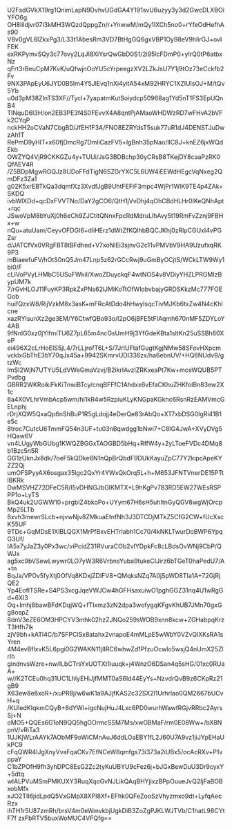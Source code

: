 U2FsdGVkX19rg1QnimLapN9DvhvUGdGA4Y191svU6uzyy3y3d2GwcDLXBOiYFO6g
OH8lildjvr07I3kMH3WQzdQppgZn/r+YnwwM/mQy1IXCh5no0+rYfeOdHefhAs90
V8v0gVL6lZkxPg3/L33t1AbesRm3VD7BtHgGQ6gxVBP1Oy98eV9hlirGJ+ovIFEK
exRKPymvSQy3c77ovy2LqJI8XiYsrQwGbD0S1/2i95lcFDmP0+yIrQ0tP6atbxNz
qFrt3rBeuCpM7KvK/uQfwjnOoYU5cYrpeegzXV2LZkJsU7Y1j9tOz73eCckfb2Fv
9NX3PApEyU6JYD0B5Im4Y5JlEvq1nXi4yitA54xM92HRYC1XZIUlsOJ+M/tQv5Yb
u0d3pM38ZInTS3XF//Tycl+7yapatmKutSoiydcp50968ag1Yd5nT1FS3EpUQnB4
TlNquD6l3H/on2EB3PE3f4S0FEvvX4A8qntPjAMaoWHDWzRD7wFHvA2bVFk2CYqP
nckHH2oCVaN7CbgBD/JfEH1F3A/FNO8EZRYdsT5suk77uR1dJ4DENSTJuDwzAh1T
RePmD9yHIT+x60fjDmcRg7DmliCazFV5+lgBnh35pNao/lIC8J+knEZ6jxWQdEkb
OWZYQ4VjR9CKKGZu4y+TUUi/JsG3BDBchp30yCRsB8TKejDY8caaPzRK0QfAEV4R
/Z5BDpMgwRGQJz8UDoFFdTigN6SZGrYXC5L6UW4iEEWdHEgcVqNxeg2QmDFz3Za1
g02K5xrEBTkQa3dqmfXz3XvdfJgB9UhtFEFiF3mpc4WjPr1WlK9TE4p4ZAk+SKDQ
ivbWlXDd+qcDxFVVTNo/DaY2gCO6/QtH1jVvDhj4qOhCBdHLHr0IKeQNhApt+rqc
JSwoVpM8bYuXj0h6eCh9ZJCtitQNnxFpcRdMdruLlhAvy5t19RmFvZznj9FBHx+w
nQu+atuUam/CeyvOFDGI6+dliHErz1dWtZfKQlhbBQCJKhj0zRlpCGUxI4vPGZsr
d/JATCfVx0VRgFBT8tBFdhed+V7xoNlEi3sjnvG2c11vPMVbV9HA9UzufxqRK9P3
mBiaeefuFV/hOtS0nQ5Jm47Lnp5z62rGCcRwj9uGmByOCjtS/WCkLTW9Wy1bi0/F
cLIVoPVyLHMbC5USuFWkiI/XwoZDuyckqF4wtNOS4v8VDiyYHZLPRGMIzBypUM7k
7/rGvHLOJ11FuyKP3RpkZxPNs62lJMiKoTtOfWlobvbajyGRDSKkzMc777FOEGob
huifQzxW8/RijVzkM8x3asK+mFRcAtDdo4hHwyIsqcTivMJKb6txZw4N4cKhlcne
xazRYIsunXz2ge3EM/Y6CtwfQBo93o/I2pO6jBFE5tFIAqmh670nMF5ZDYLoY4AB
9fNnlG0xz0jYlfmiTU6Z7pL65m4ncGsUmH9j3YfGdeKBta1sltKn25uSSBh60XeP
ei496X2cLrHoEIS5jL4/7rLLjrofT6L+S/7JrIUFtafGugtKgjNMw58SFovHXpcm
vckIxGbThE3bY70qJx45a+9942SKmrvUDI336zx/ha6ebnUV/+HQ6NUdv9/gtzWc
ImSI2WjN7UTYU5LdVWeGmaVzvj/B2ikrIAvzIZRKxeaPt7Kw+mceWQUB5PTPvdbg
GBRR2WKRoikiFkKiTnwiBTcy/cnqBFFfC1Ahdxx6vEfaCKhuZHKfolBn83ew2X1c
6a4X0VLhrVmbAcp5wm/hI1kR4w5RzpiuKLyKNGpaKGknc6RsnRzEAMVmcGELnphj
rDrjXQW5QxaQp6nShBuP1R5gLdojj4eDerQe83rAbQo+XT7xbDSG0lgRi41B1e5c
8troc7CutcU6TmmFQ54n3UF+tu03nBqwdgg1bNwi7+C8IG4JwA+XVyDVg5HQaw6V
vn4LUgyWbGUbg1KWQZBGGxTAOGBD5bHq+RffW4y+2yLToeFVDc4DMq8b1Bzc5n5R
GG1zUknJx8dk/7oeF5kQDke6N1nQpBrQbdF9DUkKayuZpC77Y2kipcApeKYZZ2Qj
umOFSPyyAX6osgax35lgc2QxYr4YWxQkOrq5L+h+M653JFNTVnerDE15PTtlBKRk
DwMSVHZ72DFeC5R/I5vDHNGJbGIKMTX+L9hKgPv783RD5EW27WEsRSPPP1o+LyTS
BkQ4uk2UGWW10+prgblZ4bkoPo+UYym67H6sH5uhItnGyQGV8wgWjOrcpMp25LTb
8xvh3mewrSLcb+njvwNjv8ZMkuaEtnfNh3J3DTCDjMTkZ5CfG2CW+fUcXscK55UF
9TDc+GqMDsE1XlBLQGX1MrPfBxvEHTrIabh1Cc70/4kNKLTwurDoBWP6YpqG3Uf/
IA5x7yJaZ3y0Px3wc/viPcidZ31RVuraCOb2vIYDpkFc8cLBdsOvWNj9CbP/QWJx
ag5xc9bVSewLwywr0LO7yW3R6VrbnsYuba9tukeCIJirz6bTGeT0haPedU7/A+tn
BqJa/VPOv5fyXtj0OfVq8KDxjZDlFV8+QMqksNZq7A0jSpWD8TIa1A+72GjRjQE2
Yp4EoflTSRe+S4PS3xcgJqeVWJCw4hGFHsaxuiwO1pghGGZ31nq4U1wRgGd+6Xl3
Oq+Imhj8bawBFdKDqjWQ+fTIxmz3zN2dpa3wofygqKFgvKhUB7JMn70gxGg8ospZ
8dnV3eZE6OM3HPCYV3mhk02hzZJNQo259sWOB9xnn8kcw+ZGHabpqKrzT3Hfh7ik
zjV9bh+kATl4C/b7SFPClSx8atahx2vnapoE4mMLpE5wWbY0VZvQlXKsRA1sYren
4M4evBflxvK5L6pgi0G2WAKN11jIIRC6whwZd1PfzuOcwlo5wsjQ4nUmX25ZlrIh
gindnvsWzre+nw/ILbCTrsYxUOTXt1iuuqk+j4WnzO6DSan4q5sHG/01xc0RUaA+
w//K2TCEu0hq31UC1LhlyEHiJjfMMT0aS6ld44EyYs+NzvdrQvB9z6CKpRz21gB9
X63ew8e6xoR+/xuPR8j/w6wK1a9AJjfKAS2c32SX2l1Urhrlao0QM2667bUCvH+q
/KUIedKIqkmCQyB+8dYWi+igcNujHuJ4Lxc6PD0wurhWawfRGjvRRbc2AyrsSj+N
oMO5+QQEs6G1oN9QQ5hgGOrmcSSM7Ms/xwGBMaF/rm0E08Ww+/bX8NpnV/vRiTa3
1UJKjWLrAAYk7AObMF9oWiCMnAuJ6ddLOaEBY1fL2J60U7A9vz1jiJYpEHaUkPC9
cFqQWR4lJgXnyVvaFqaCKv7EfNCeW8qmfgs73i373a2iUBx5/ocAcRXv+P1vppaY
C1bZPOfH9fh3yhDPC8EsG2Zc2tyKuUBYU9cFez6j+bJGxBewDuU3Dr9cyxY+5dtq
wIALPVuMSmPMKUXY3RuqXqoGvNJLikQAqBHYjixzBPpOuueJvQ2IjFaBOBxobMfx
xJO2TII6jidLpdQ5VxGMpX8XPI8Xf+EFhk0QFeZooSzVhyzmxo9dt+LyfqAecRzx
ihTH1r5U87zmRh/brsV4m0eWmvkbjUgkDiB3ZoZgPJKLWJTVb/C1hatL98CYtF7f
zxFbRTV5buxWoMUC4VFQfg==
